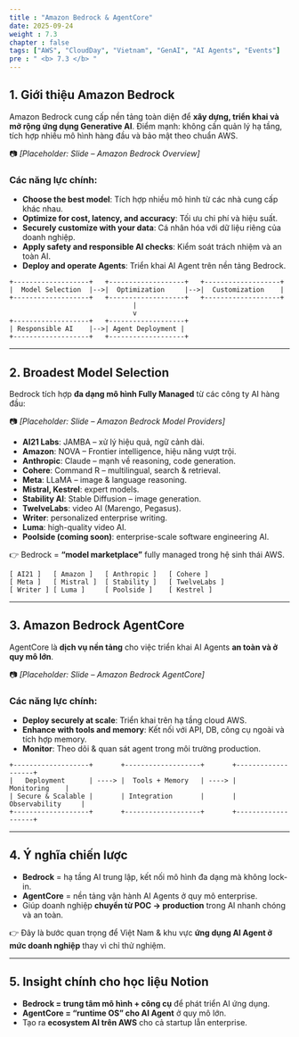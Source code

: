 ```yaml
---
title : "Amazon Bedrock & AgentCore"
date: 2025-09-24
weight : 7.3
chapter : false
tags: ["AWS", "CloudDay", "Vietnam", "GenAI", "AI Agents", "Events"]
pre : " <b> 7.3 </b> "
---
```

## 1. Giới thiệu Amazon Bedrock

Amazon Bedrock cung cấp nền tảng toàn diện để **xây dựng, triển khai và mở rộng ứng dụng Generative AI**.
Điểm mạnh: không cần quản lý hạ tầng, tích hợp nhiều mô hình hàng đầu và bảo mật theo chuẩn AWS.

📷 *\[Placeholder: Slide – Amazon Bedrock Overview]*

### Các năng lực chính:

* **Choose the best model**: Tích hợp nhiều mô hình từ các nhà cung cấp khác nhau.
* **Optimize for cost, latency, and accuracy**: Tối ưu chi phí và hiệu suất.
* **Securely customize with your data**: Cá nhân hóa với dữ liệu riêng của doanh nghiệp.
* **Apply safety and responsible AI checks**: Kiểm soát trách nhiệm và an toàn AI.
* **Deploy and operate Agents**: Triển khai AI Agent trên nền tảng Bedrock.

```cli
+-------------------+   +-------------------+   +-------------------+
|  Model Selection  |-->|  Optimization     |-->|  Customization    |
+-------------------+   +-------------------+   +-------------------+
                               |
                               v
+-------------------+   +-------------------+
| Responsible AI    |-->| Agent Deployment |
+-------------------+   +-------------------+
```

---

## 2. Broadest Model Selection

Bedrock tích hợp **đa dạng mô hình Fully Managed** từ các công ty AI hàng đầu:

📷 *\[Placeholder: Slide – Amazon Bedrock Model Providers]*

* **AI21 Labs**: JAMBA – xử lý hiệu quả, ngữ cảnh dài.
* **Amazon**: NOVA – Frontier intelligence, hiệu năng vượt trội.
* **Anthropic**: Claude – mạnh về reasoning, code generation.
* **Cohere**: Command R – multilingual, search & retrieval.
* **Meta**: LLaMA – image & language reasoning.
* **Mistral, Kestrel**: expert models.
* **Stability AI**: Stable Diffusion – image generation.
* **TwelveLabs**: video AI (Marengo, Pegasus).
* **Writer**: personalized enterprise writing.
* **Luma**: high-quality video AI.
* **Poolside (coming soon)**: enterprise-scale software engineering AI.

👉 Bedrock = **“model marketplace”** fully managed trong hệ sinh thái AWS.

```cli
[ AI21 ]   [ Amazon ]   [ Anthropic ]   [ Cohere ]
[ Meta ]   [ Mistral ]  [ Stability ]   [ TwelveLabs ]
[ Writer ] [ Luma ]     [ Poolside ]    [ Kestrel ]
```

---

## 3. Amazon Bedrock AgentCore

AgentCore là **dịch vụ nền tảng** cho việc triển khai AI Agents **an toàn và ở quy mô lớn**.

📷 *\[Placeholder: Slide – Amazon Bedrock AgentCore]*

### Các năng lực chính:

* **Deploy securely at scale**: Triển khai trên hạ tầng cloud AWS.
* **Enhance with tools and memory**: Kết nối với API, DB, công cụ ngoài và tích hợp memory.
* **Monitor**: Theo dõi & quan sát agent trong môi trường production.

```cli
+-------------------+       +-------------------+       +-------------------+
|   Deployment      | ----> |  Tools + Memory   | ----> |     Monitoring    |
| Secure & Scalable |       | Integration       |       | Observability     |
+-------------------+       +-------------------+       +-------------------+
```

---

## 4. Ý nghĩa chiến lược

* **Bedrock** = hạ tầng AI trung lập, kết nối mô hình đa dạng mà không lock-in.
* **AgentCore** = nền tảng vận hành AI Agents ở quy mô enterprise.
* Giúp doanh nghiệp **chuyển từ POC → production** trong AI nhanh chóng và an toàn.

👉 Đây là bước quan trọng để Việt Nam & khu vực **ứng dụng AI Agent ở mức doanh nghiệp** thay vì chỉ thử nghiệm.

---

## 5. Insight chính cho học liệu Notion

* **Bedrock = trung tâm mô hình + công cụ** để phát triển AI ứng dụng.
* **AgentCore = “runtime OS” cho AI Agent** ở quy mô lớn.
* Tạo ra **ecosystem AI trên AWS** cho cả startup lẫn enterprise.
